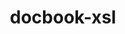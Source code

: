---
title: "docbook-xsl"
layout: cache
categories: [package, develop]
meta: {"compilers": ["none"], "num_specs": 3, "num_specs_by_stack": {"e4s": 3, "hep": 3, "root": 3}, "oss": ["ubuntu22.04"], "platforms": ["linux"], "stacks": ["e4s", "hep", "root"], "targets": ["x86_64_v3"], "versions": ["1.79.2"]}
spec_details: [{"compiler": "none", "hash": "hke55zkw675ws2hmilgps7zp5fk6u7en", "os": "ubuntu22.04", "platform": "linux", "size": "-", "stacks": ["e4s", "hep", "root"], "target": "x86_64_v3", "variants": ["build_system=generic", "patches:=a92c397"], "versions": ["1.79.2"]}, {"compiler": "none", "hash": "mkrw7he6l7v4rsrebm2lquntcchmhgro", "os": "ubuntu22.04", "platform": "linux", "size": "-", "stacks": ["e4s", "hep", "root"], "target": "x86_64_v3", "variants": ["build_system=generic", "patches:=a92c397"], "versions": ["1.79.2"]}, {"compiler": "none", "hash": "xehl44ftr7mvh7vvplfh5xr7rkzzhzen", "os": "ubuntu22.04", "platform": "linux", "size": "-", "stacks": ["e4s", "hep", "root"], "target": "x86_64_v3", "variants": ["build_system=generic", "patches:=a92c397"], "versions": ["1.79.2"]}]
---